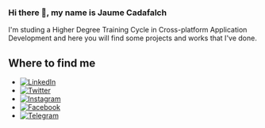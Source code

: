 ### Hi there 👋, my name is Jaume Cadafalch
I'm studing a Higher Degree Training Cycle in Cross-platform Application Development and here you will find some projects and works that I've done.
<!--
**jcadafalch/jcadafalch** is a ✨ _special_ ✨ repository because its `README.md` (this file) appears on your GitHub profile. -->

<!-- Enllaç youtube per fer els disenys de xarxes socials https://www.youtube.com/watch?v=EwoaIZY5tig -->
## Where to find me

- [![LinkedIn](https://img.shields.io/badge/LinkedIn-Jaume_Cadafalch-0077B5?style=for-the-badge&logo=linkedin&logoColor=while&labelColor=101010)](https://www.linkedin.com/in/jaume-cadafalch-2260651a4/)
- [![Twitter](https://img.shields.io/badge/Twitter-@JaumeCadafalch-1DA1F2?style=for-the-badge&logo=twitter&logoColor=while&labelColor=101010)](https://twitter.com/JaumeCadafalch)
- [![Instagram](https://img.shields.io/badge/Instagram-@jaumecadafalch-E4405F?style=for-the-badge&logo=instagram&logoColor=while&labelColor=101010)](https://www.instagram.com/jaumecadafalch/)
- [![Facebook](https://img.shields.io/badge/Facebook-Jaume_Cadafalch-3b5998?style=for-the-badge&logo=facebook&logoColor=while&labelColor=101010)](https://www.facebook.com/profile.php?id=100006049759233)
- [![Telegram](https://img.shields.io/badge/Telegram-Palmo_Palmo-3b5998?style=for-the-badge&logo=telegram&logoColor=while&labelColor=101010)](https://www.t.me/palmopalmo02)
